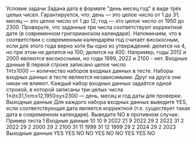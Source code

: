 Условие задачи
Задана дата в формате "день месяц год" в виде трёх целых чисел. Гарантируется, что:
день — это целое число от 1 до 31;
месяц — это целое число от 1 до 12;
год — это целое число от 1950 до 2300.
Проверьте, что заданные три числа соответствуют корректной дате (в современном григорианском календаре).
Напоминаем, что в соответствии с современным календарём год считает високосным, если для этого года верно хотя бы одно из утверждений:
делится на 4, но при этом не делится на 100;
делится на 400.
Например, годы 2012 и 2000 являются високосными, но годы 1999, 2022 и 2100 - нет.
Входные данные
В первой строке записано целое число  
1≤t≤1000 —  количество наборов входных данных в тесте.
Наборы входных данных в тесте являются независимыми. Друг на друга они никак не влияют.
Каждый набор входных данных задаётся одной строкой, в которой записаны три целых числа 
1≤d≤31,1≤m≤12,1950≤y≤2300 — день, месяц и год даты для проверки.
Выходные данные
Для каждого набора входных данных выведите 
YES, если соответствующая дата является корректной (т.е. существует такая дата в современном календаре). Выведите 
NO в противном случае.
Пример теста 1
Входные данные
10
10 9 2022
21 9 2022
29 2 2022
31 2 2022
29 2 2000
29 2 2100
31 11 1999
31 12 1999
29 2 2024
29 2 2023
Выходные данные
YES
YES
NO
NO
YES
NO
NO
YES
YES
NO
